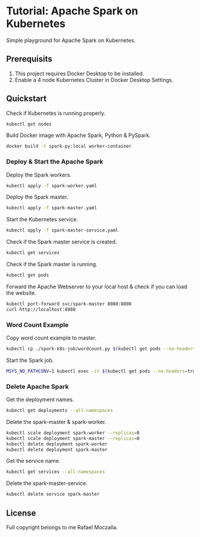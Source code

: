 # Tutorial: Apache Spark on Kubernetes
Simple playground for Apache Spark on Kubernetes.

## Prerequisits
1. This project requires Docker Desktop to be installed.
2. Enable a 4 node Kubernetes Cluster in Docker Desktop Settings.

## Quickstart
Check if Kubernetes is running properly.
```bash
kubectl get nodes
```
Build Docker image with Apache Spark, Python & PySpark.
```bash
docker build -t spark-py:local worker-container
```

### Deploy & Start the Apache Spark
Deploy the Spark workers.
```bash
kubectl apply -f spark-worker.yaml
```
Deploy the Spark master.
```bash
kubectl apply -f spark-master.yaml
```
Start the Kubernetes service.
```bash
kubectl apply -f spark-master-service.yaml
```
Check if the Spark master service is created.
```bash
kubectl get services
```
Check if the Spark master is running.
```bash
kubectl get pods
```

Forward the Apache Webserver to your local host & check if you can load the website.
```bash
kubectl port-forward svc/spark-master 8080:8080
curl http://localhost:8080
```

### Word Count Example
Copy word count example to master.
```bash
kubectl cp ./spark-k8s-job/wordcount.py $(kubectl get pods --no-headers=true -l app=spark,role=master | awk '{print $1}'):/opt/spark/work-dir/
```
Start the Spark job.
```bash
MSYS_NO_PATHCONV=1 kubectl exec -it $(kubectl get pods --no-headers=true -l app=spark,role=master | awk '{print $1}') -- /opt/bitnami/spark/bin/spark-submit --master spark://spark-master:7077 --conf spark.jars.ivy=/tmp/.ivy2 /opt/spark/work-dir/wordcount.py
```

### Delete Apache Spark
Get the deployment names.
```bash
kubectl get deployments --all-namespaces
```
Delete the spark-master & spark-worker.
```bash
kubectl scale deployment spark-worker --replicas=0
kubectl scale deployment spark-master --replicas=0
kubectl delete deployment spark-worker
kubectl delete deployment spark-master
```

Get the service name.
```bash
kubectl get services --all-namespaces
```
Delete the spark-master-service.
```bash
kubectl delete service spark-master
```

## License
Full copyright belongs to me Rafael Moczalla.
